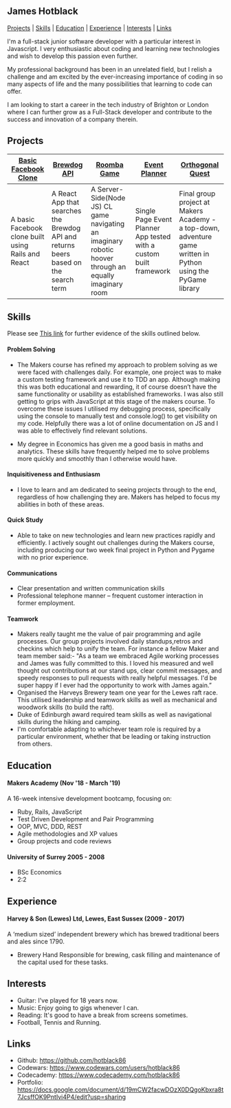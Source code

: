 ## James Hotblack

[Projects](#Projects) | [Skills](#Skills) | [Education](#Education) | [Experience](#Experience) |  [Interests](#Interests) 
| [Links](#Links)

I'm a full-stack junior software developer with a particular interest in
Javascript.
I very enthusiastic about coding and learning new technologies and wish to develop this passion even
further.

My professional background has been in an unrelated field, but I relish a
challenge and am excited by the ever-increasing importance of coding in so many
aspects of life and the many possibilities that learning to code can offer.

I am looking to start a career in the tech industry of Brighton or London
where I can further grow as a Full-Stack developer and contribute to the success
and innovation of a company therein.

## Projects
| [Basic Facebook Clone](https://github.com/hotblack86/AJAX_AceBook_ReactVersion)  | [Brewdog API](https://https://github.com/hotblack86/brewdog-api-react) | [Roomba Game](https://github.com/hotblack86/Roomba) | [Event Planner](https://github.com/hotblack86/SPA_Event_Planner) | [Orthogonal Quest](https://github.com/hotblack86/orthogonal-quest)
|-------------| -----------|-------------------------| ---- | ------------ |
| A basic Facebook clone built using Rails and React | A React App that searches the Brewdog API and returns beers based on the search term  | A Server-Side(Node JS) CL game navigating an imaginary robotic hoover through an equally imaginary room| Single Page Event Planner App tested with a custom built framework | Final group project at Makers Academy - a top-down, adventure game written in Python using the PyGame library

## Skills
Please see [This link](https://docs.google.com/document/d/19mCW2facwDOzX0DQgoKbxra8t7JcsffOK9PntIvi4P4/edit?usp=sharing) for further evidence of the skills outlined below.
    

#### Problem Solving
  - The Makers course has refined my approach to problem solving as we were faced with challenges daily. For example, one project was to make a custom testing framework and use it to TDD an app. Although making this was both educational and rewarding, it of course doesn’t have the same functionality or usability as established frameworks. I was also still getting to grips with JavaScript at this stage of the makers course.
  To overcome these issues I utilised my debugging process, specifically using the console to manually test and console.log() to get visibility on my code.
  Helpfully there was a lot of online documentation on JS and I was able to effectively find relevant solutions.

  - My degree in Economics has given me a good basis in maths and analytics.
    These skills have frequently helped me to solve problems more quickly and
    smoothly than I otherwise would have.

#### Inquisitiveness and Enthusiasm
  - I love to learn and am dedicated to seeing projects through to the end,
    regardless of how challenging they are. Makers has helped to focus my
    abilities in both of these areas.

#### Quick Study 
  - Able to take on new technologies and learn new practices rapidly and efficiently. I actively sought out challenges during the Makers course, including producing our two week final project in Python and Pygame with no prior experience.

#### Communications
  - Clear presentation and written communication skills
  - Professional telephone manner – frequent customer interaction
    in former employment.

#### Teamwork
  - Makers really taught me the value of pair programming and agile processes. Our group projects involved daily standups,retros and checkins which help to unify the team.
  For instance a fellow Maker and team member said:- "As a team we embraced Agile working processes and James was fully committed to this. I loved his measured and well thought out contributions at our stand ups, clear commit messages, and speedy responses to pull requests with really helpful messages. I'd be super happy if I ever had the opportunity to work with James again.”
  -	Organised the Harveys Brewery team one year for the Lewes raft race.
  This utilised leadership and teamwork skills as well as mechanical and
  woodwork skills (to build the raft).
  -	Duke of Edinburgh award required team skills as well as navigational skills
  during the hiking and camping.
  - I'm comfortable adapting to whichever team role is required by a particular
    environment, whether that be leading or taking instruction from others.


## Education

#### Makers Academy (Nov '18 - March '19)
A 16-week intensive development bootcamp, focusing on:
  - Ruby, Rails, JavaScript
  - Test Driven Development and Pair Programming
  - OOP, MVC, DDD, REST
  - Agile methodologies and XP values
  - Group projects and code reviews

#### University of Surrey 2005 - 2008
  - BSc Economics
  - 2:2


## Experience

#### Harvey & Son (Lewes) Ltd, Lewes, East Sussex (2009 - 2017)
  A ‘medium sized’ independent brewery which has brewed traditional
  beers and ales since 1790.

  - Brewery Hand
    Responsible for brewing, cask filling and maintenance
    of the capital used for these tasks.

## Interests
  -	Guitar: I've played for 18 years now.
  -	Music: Enjoy going to gigs whenever I can.
  -	Reading: It's good to have a break from screens sometimes.
  -	Football, Tennis and Running.

## Links
  - Github: https://github.com/hotblack86
  - Codewars: https://www.codewars.com/users/hotblack86
  - Codecademy: https://www.codecademy.com/hotblack86
  - Portfolio: https://docs.google.com/document/d/19mCW2facwDOzX0DQgoKbxra8t7JcsffOK9PntIvi4P4/edit?usp=sharing

